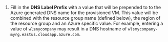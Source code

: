 1. Fill in the **DNS Label Prefix** with a value that will be prepended
   to to the Azure generated DNS name for the provisioned VM.  This
   value will be combined with the resource group name (defined below),
   the region of the resource group and an Azure specific value.  For
   example, entering a value of `wlsmycompany` may result in a DNS
   hostname of `wlsmycompany-myrg.eastus.cloudapp.azure.com`.
